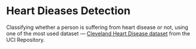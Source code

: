 # Heart Dieases Detection
Classifying whether a person is suffering from heart disease or not, using one of the most used dataset — [Cleveland Heart Disease dataset](https://archive.ics.uci.edu/ml/datasets/Heart+Disease) from the UCI Repository.
